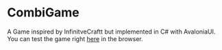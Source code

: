 # CombiGame

A Game inspired by InfinitveCraftt but implemented in C# with AvaloniaUI. You can test the game right [here](https://furesoft.github.io/CombiGame/) in the browser.

